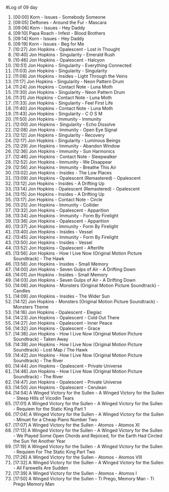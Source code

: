 #Log of 09 day

1. [00:00] Korn - Issues - Somebody Someone
1. [09:05] Deftones - Around the Fur - Mascara
1. [09:06] Korn - Issues - Hey Daddy
1. [09:10] Papa Roach - Infest - Blood Brothers
1. [09:14] Korn - Issues - Hey Daddy
1. [09:19] Korn - Issues - Beg for Me
1. [10:27] Jon Hopkins - Opalescent - Lost in Thought
1. [10:40] Jon Hopkins - Singularity - Emerald Rush
1. [10:46] Jon Hopkins - Opalescent - Halcyon
1. [10:51] Jon Hopkins - Singularity - Everything Connected
1. [11:03] Jon Hopkins - Singularity - Singularity
1. [11:08] Jon Hopkins - Insides - Light Through the Veins
1. [11:17] Jon Hopkins - Singularity - Neon Pattern Drum
1. [11:24] Jon Hopkins - Contact Note - Luna Moth
1. [11:30] Jon Hopkins - Singularity - Neon Pattern Drum
1. [11:31] Jon Hopkins - Contact Note - Luna Moth
1. [11:33] Jon Hopkins - Singularity - Feel First Life
1. [11:40] Jon Hopkins - Contact Note - Luna Moth
1. [11:43] Jon Hopkins - Singularity - C O S M
1. [11:50] Jon Hopkins - Immunity - Immunity
1. [12:00] Jon Hopkins - Singularity - Echo Dissolve
1. [12:08] Jon Hopkins - Immunity - Open Eye Signal
1. [12:12] Jon Hopkins - Singularity - Recovery
1. [12:17] Jon Hopkins - Singularity - Luminous Beings
1. [12:29] Jon Hopkins - Immunity - Abandon Window
1. [12:36] Jon Hopkins - Immunity - Sun Harmonics
1. [12:46] Jon Hopkins - Contact Note - Sleepwalker
1. [12:52] Jon Hopkins - Immunity - We Disappear
1. [12:56] Jon Hopkins - Immunity - Breathe This Air
1. [13:02] Jon Hopkins - Insides - The Low Places
1. [13:09] Jon Hopkins - Opalescent (Remastered) - Opalescent
1. [13:12] Jon Hopkins - Insides - A Drifting Up
1. [13:14] Jon Hopkins - Opalescent (Remastered) - Opalescent
1. [13:15] Jon Hopkins - Insides - A Drifting Up
1. [13:17] Jon Hopkins - Contact Note - Circle
1. [13:25] Jon Hopkins - Immunity - Collider
1. [13:32] Jon Hopkins - Opalescent - Apparition
1. [13:34] Jon Hopkins - Immunity - Form By Firelight
1. [13:36] Jon Hopkins - Opalescent - Apparition
1. [13:37] Jon Hopkins - Immunity - Form By Firelight
1. [13:40] Jon Hopkins - Insides - Vessel
1. [13:45] Jon Hopkins - Immunity - Form By Firelight
1. [13:50] Jon Hopkins - Insides - Vessel
1. [13:52] Jon Hopkins - Opalescent - Afterlife
1. [13:56] Jon Hopkins - How I Live Now (Original Motion Picture Soundtrack) - The Hawk
1. [13:58] Jon Hopkins - Insides - Small Memory
1. [14:00] Jon Hopkins - Seven Gulps of Air - A Drifting Down
1. [14:01] Jon Hopkins - Insides - Small Memory
1. [14:03] Jon Hopkins - Seven Gulps of Air - A Drifting Down
1. [14:06] Jon Hopkins - Monsters (Original Motion Picture Soundtrack) - Candles
1. [14:09] Jon Hopkins - Insides - The Wider Sun
1. [14:12] Jon Hopkins - Monsters (Original Motion Picture Soundtrack) - Monsters Theme
1. [14:16] Jon Hopkins - Opalescent - Elegiac
1. [14:23] Jon Hopkins - Opalescent - Cold Out There
1. [14:27] Jon Hopkins - Opalescent - Inner Peace
1. [14:32] Jon Hopkins - Opalescent - Grace
1. [14:36] Jon Hopkins - How I Live Now (Original Motion Picture Soundtrack) - Taken Away
1. [14:39] Jon Hopkins - How I Live Now (Original Motion Picture Soundtrack) - Lost Map / The Hawk
1. [14:42] Jon Hopkins - How I Live Now (Original Motion Picture Soundtrack) - The River
1. [14:44] Jon Hopkins - Opalescent - Private Universe
1. [14:46] Jon Hopkins - How I Live Now (Original Motion Picture Soundtrack) - The River
1. [14:47] Jon Hopkins - Opalescent - Private Universe
1. [14:50] Jon Hopkins - Opalescent - Cerulean
1. [14:54] A Winged Victory for the Sullen - A Winged Victory for the Sullen - Steep Hills of Vicodin Tears
1. [17:01] A Winged Victory for the Sullen - A Winged Victory for the Sullen - Requiem for the Static King Part 1
1. [17:04] A Winged Victory for the Sullen - A Winged Victory for the Sullen - Minuet for a Cheap Piano Number Two
1. [17:07] A Winged Victory for the Sullen - Atomos - Atomos XI
1. [17:13] A Winged Victory for the Sullen - A Winged Victory for the Sullen - We Played Some Open Chords and Rejoiced, for the Earth Had Circled the Sun Yet Another Year
1. [17:19] A Winged Victory for the Sullen - A Winged Victory for the Sullen - Requiem For The Static King Part Two
1. [17:26] A Winged Victory for the Sullen - Atomos - Atomos VIII
1. [17:32] A Winged Victory for the Sullen - A Winged Victory for the Sullen - All Farewells Are Sudden
1. [17:39] A Winged Victory for the Sullen - Atomos - Atomos I
1. [17:50] A Winged Victory for the Sullen - Ti Prego, Memory Man - Ti Prego Memory Man
